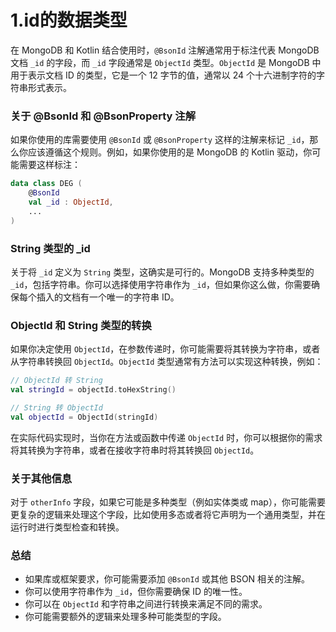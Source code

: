 # 1.id的数据类型



在 MongoDB 和 Kotlin 结合使用时，`@BsonId` 注解通常用于标注代表 MongoDB 文档 `_id` 的字段，而 `_id` 字段通常是 `ObjectId` 类型。`ObjectId` 是 MongoDB 中用于表示文档 ID 的类型，它是一个 12 字节的值，通常以 24 个十六进制字符的字符串形式表示。

### 关于 @BsonId 和 @BsonProperty 注解

如果你使用的库需要使用 `@BsonId` 或 `@BsonProperty` 这样的注解来标记 `_id`，那么你应该遵循这个规则。例如，如果你使用的是 MongoDB 的 Kotlin 驱动，你可能需要这样标注：

```kotlin
data class DEG (
    @BsonId
    val _id : ObjectId,
    ...
)
```

### String 类型的 _id

关于将 `_id` 定义为 `String` 类型，这确实是可行的。MongoDB 支持多种类型的 `_id`，包括字符串。你可以选择使用字符串作为 `_id`，但如果你这么做，你需要确保每个插入的文档有一个唯一的字符串 ID。

### ObjectId 和 String 类型的转换

如果你决定使用 `ObjectId`，在参数传递时，你可能需要将其转换为字符串，或者从字符串转换回 `ObjectId`。`ObjectId` 类型通常有方法可以实现这种转换，例如：

```kotlin
// ObjectId 转 String
val stringId = objectId.toHexString()

// String 转 ObjectId
val objectId = ObjectId(stringId)
```

在实际代码实现时，当你在方法或函数中传递 `ObjectId` 时，你可以根据你的需求将其转换为字符串，或者在接收字符串时将其转换回 `ObjectId`。

### 关于其他信息

对于 `otherInfo` 字段，如果它可能是多种类型（例如实体类或 map），你可能需要更复杂的逻辑来处理这个字段，比如使用多态或者将它声明为一个通用类型，并在运行时进行类型检查和转换。

### 总结

- 如果库或框架要求，你可能需要添加 `@BsonId` 或其他 BSON 相关的注解。
- 你可以使用字符串作为 `_id`，但你需要确保 ID 的唯一性。
- 你可以在 `ObjectId` 和字符串之间进行转换来满足不同的需求。
- 你可能需要额外的逻辑来处理多种可能类型的字段。
